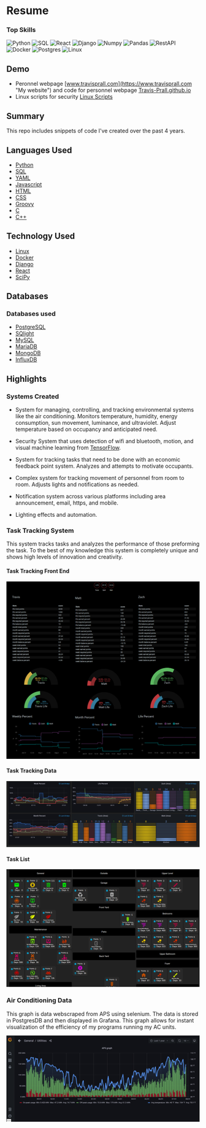 # Resume
### Top Skills
<img src="https://img.shields.io/badge/Lang-Python-blue" height="20" alt="Python" > 
<img src="https://img.shields.io/badge/Lang-SQL-blue" height="20" alt="SQL" > 
<img src="https://img.shields.io/badge/Package-React-add8e6" height="20" alt="React" > 
<img src="https://img.shields.io/badge/Package-Django-add8e6" height="20" alt="Django" > 
<img src="https://img.shields.io/badge/Package-Numpy-add8e6" height="20" alt="Numpy" >  
<img src="https://img.shields.io/badge/Package-Pandas-add8e6" height="20" alt="Pandas" > 
<img src="https://img.shields.io/badge/Package-RestAPI-add8e6" height="20" alt="RestAPI" > 
<img src="https://img.shields.io/badge/system-Docker-brightgreen" height="20" alt="Docker"> 
<img src="https://img.shields.io/badge/system-Postgres-brightgreen" height="20" alt="Postgres" > 
<img src="https://img.shields.io/badge/system-Linux-brightgreen" height="20" alt="Linux" >

## Demo

+ Peronnel webpage [www.travisprall.com](https://www.travisprall.com "My website") and code for personnel webpage [Travis-Prall.github.io](https://github.com/Travis-Prall/Travis-Prall.github.io "github website")
+ Linux scripts for security [Linux Scripts](https://github.com/Travis-Prall/scripts "Linux Scripts")



## Summary

This repo includes snippets of code I've created over the past 4 years.


## Languages Used
 + [Python](https://docs.python.org/ "Python Docs")
 + [SQL](https://en.wikipedia.org/wiki/SQL "SQL wiki")
 + [YAML](https://en.wikipedia.org/wiki/YAML "YAML wiki")  
 + [Javascript](https://devdocs.io/javascript/ "Javascript Devdocs") 
 + [HTML](https://en.wikipedia.org/wiki/HTML "HTML wiki")
 + [CSS](https://en.wikipedia.org/wiki/Cascading_Style_Sheets "CSS wiki")
 + [Groovy](http://www.groovy-lang.org/ "Groovy") 
 + [C](https://devdocs.io/c/ "C Devdocs") 
 + [C++](https://devdocs.io/cpp/ "C++ Devdocs") 

## Technology Used
 + [Linux](https://www.linux.org/pages/download/ "Cython")
 + [Docker](https://www.docker.com/ "Docker")
 + [Django](https://www.djangoproject.com/ "Django")
 + [React](https://reactjs.org/ "React")
 + [SciPy](https://www.scipy.org/ "SciPy Pack")



## Databases

### Databases used
+ [PostgreSQL](https://www.postgresql.org/ "PostgreSQL")
+ [SQlight](https://sqlite.org/index.html "SQlight")
+ [MySQL](https://www.mysql.com/ "MySQL")
+ [MariaDB](https://mariadb.org/ "MariaDB")
+ [MongoDB](https://www.mongodb.com/ "MongoDB")
+ [InfluxDB](https://www.influxdata.com/ "InfluxDB")



## Highlights

### Systems Created

+ System for managing, controlling, and tracking environmental systems like the air conditioning. Monitors temperature, humidity, energy consumption, sun movement, luminance, and ultraviolet. Adjust temperature based on occupancy and anticipated need. 

+ Security System that uses detection of wifi and bluetooth, motion, and visual machine learning from [TensorFlow](https://www.tensorflow.org/).

+ System for tracking tasks that need to be done with an economic feedback point system. Analyzes and attempts to motivate occupants.

+ Complex system for tracking movement of personnel from room to room. Adjusts lights and notifications as needed.

+ Notification system across various platforms including area announcement, email, https, and mobile.

+ Lighting effects and automation.


### Task Tracking System


This system tracks tasks and analyzes the performance of those preforming the task. To the best of my knowledge this system is completely unique and shows high levels of innovation and creativity.



#### Task Tracking Front End
![Task Front End](https://github.com/Travis-Prall/resume/blob/main/pics/chore_front_end.png "Task Front End")
#### Task Tracking Data
![Chore Data Graph](https://github.com/Travis-Prall/resume/blob/main/pics/chore_data.png "Chore Data")
#### Task List
![Task List](https://github.com/Travis-Prall/resume/blob/main/pics/chore_list.png "Task List")


### Air Conditioning Data


This graph is data webscraped from APS using selenium. The data is stored in PostgresDB and then displayed in Grafana. This graph allows for instant visualization of the efficiency of my programs running my AC units.


![Grafana](https://github.com/Travis-Prall/resume/blob/main/pics/grafana_ac_data.png "Grafana AC Graph")
